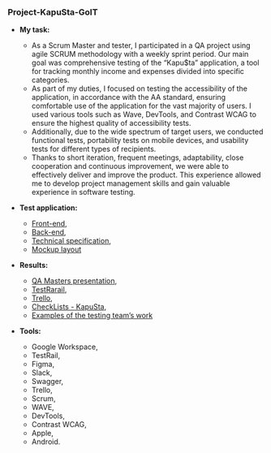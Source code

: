 ### Project-KapuSta-GoIT

- __My task:__
  * As a Scrum Master and tester, I participated in a QA project using agile SCRUM methodology with a weekly sprint period. Our main goal was comprehensive testing of the “Kapu$ta” application, a tool for tracking monthly income and expenses divided into specific categories.
  * As part of my duties, I focused on testing the accessibility of the application, in accordance with the AA standard, ensuring comfortable use of the application for the vast majority of users. I used various tools such as Wave, DevTools, and Contrast WCAG to ensure the highest quality of accessibility tests.
  * Additionally, due to the wide spectrum of target users, we conducted functional tests, portability tests on mobile devices, and usability tests for different types of recipients.
  * Thanks to short iteration, frequent meetings, adaptability, close cooperation and continuous improvement, we were able to effectively deliver and improve the product. This experience allowed me to develop project management skills and gain valuable experience in software testing.

- __Test application:__
  * [Front-end](https://kapusta-qa.netlify.app/),
  * [Back-end](https://kapusta-backend.goit.global/api-docs),
  * [Technical specification](https://docs.google.com/spreadsheets/d/1j3nC29-nSkKr_9mqt3N4pbL87KA_ORViyk1PanH_ViE/edit),
  * [Mockup layout]( https://www.figma.com/file/H72zaArIJmKalzaOmELqfN/Kapusta?type=design&node-id=0-1&mode=design&t=HPwYHpLgGSwbJQPi-0)

- __Results:__
  * [QA Masters presentation](https://docs.google.com/presentation/d/16sRoB_y53Ro0GUP3pArM7uboJG-8jkkW/edit?usp=sharing&ouid=104530425319142659268&rtpof=true&sd=true),
  * [TestRarail](https://drive.google.com/drive/folders/160a6L9wXAda0q8eKFGDVUgnFMGx088h0?usp=sharing),
  * [Trello](https://drive.google.com/drive/folders/1HFHIhUB60U67yMYvAc0VYJhQETMeJeoi?usp=sharing),
  * [CheckLists - KapuSta](https://docs.google.com/spreadsheets/d/10ompJljuwhaR8DEXZ7jkiC_pLHJVBo6IGFye8Q6nhGo/edit#gid=0),
  * [Examples of the testing team’s work](https://drive.google.com/drive/folders/1kAv8WWI-e7J7mlUHiKcm9YLyZNrtxP8Y?usp=sharing)

- __Tools:__
  * Google Workspace,
  * TestRail,
  * Figma,
  * Slack,
  * Swagger,
  * Trello,
  * Scrum,
  * WAVE,
  * DevTools,
  * Contrast WCAG,
  * Apple,
  * Android.
